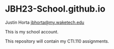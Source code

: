 # JBH23-School.github.io

Justin Horta
jbhorta@my.waketech.edu

This is my school account.

This repository will contain my CTI.110 assignments.

